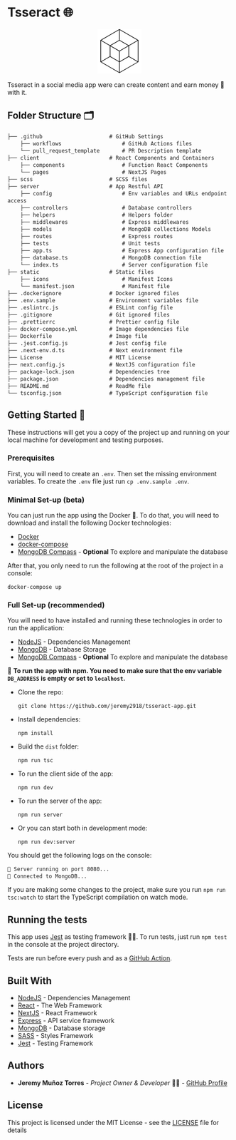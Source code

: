 # Tsseract 🌐

<p align="center">
  <img src='./static/icons/icon-192x192.png' width='100' height='100' /> 
</p>

Tsseract in a social media app were can create content and earn money 💸 with it.

## Folder Structure 🗂️

    ├── .github                     # GitHub Settings
        ├── workflows                   # GitHub Actions files
        └── pull_request_template       # PR Description template
    ├── client                      # React Components and Containers
        ├── components                  # Function React Components
        └── pages                       # NextJS Pages
    ├── scss                        # SCSS files
    ├── server                      # App Restful API
        ├── config                      # Env variables and URLs endpoint access
        ├── controllers                 # Database controllers
        ├── helpers                     # Helpers folder
        ├── middlewares                 # Express middlewares
        ├── models                      # MongoDB collections Models
        ├── routes                      # Express routes
        ├── tests                       # Unit tests
        ├── app.ts                      # Express App configuration file
        ├── database.ts                 # MongoDB connection file
        └── index.ts                    # Server configuration file
    ├── static                      # Static files
        ├── icons                       # Manifest Icons
        └── manifest.json               # Manifest file
    ├── .dockerignore               # Docker ignored files
    ├── .env.sample                 # Environment variables file
    ├── .eslintrc.js                # ESLint config file
    ├── .gitignore                  # Git ignored files
    ├── .prettierrc                 # Prettier config file
    ├── docker-compose.yml          # Image dependencies file
    ├── Dockerfile                  # Image file
    ├── .jest.config.js             # Jest config file
    ├── .next-env.d.ts              # Next environment file
    ├── License                     # MIT License
    ├── next.config.js              # NextJS configuration file
    ├── package-lock.json           # Dependencies tree
    ├── package.json                # Dependencies management file
    ├── README.md                   # ReadMe file
    └── tsconfig.json               # TypeScript configuration file

## Getting Started 🚀

These instructions will get you a copy of the project up and running on your local machine for development and testing purposes.

### Prerequisites

First, you will need to create an `.env`. Then set the missing environment variables.
To create the `.env` file just run `cp .env.sample .env`.

### Minimal Set-up (beta)

You can just run the app using the Docker 🐳. To do that, you will need to download and install the following Docker technologies:

- [Docker](https://docs.docker.com/get-docker/)
- [docker-compose](https://docs.docker.com/compose/install/)
- [MongoDB Compass](https://www.mongodb.com/products/compass) - **Optional** To explore and manipulate the database

After that, you only need to run the following at the root of the project in a console:

```
docker-compose up
```

### Full Set-up (recommended)

You will need to have installed and running these technologies in order to run the application:

- [NodeJS](https://nodejs.org/es/) - Dependencies Management
- [MongoDB](https://www.mongodb.com/es) - Database Storage
- [MongoDB Compass](https://www.mongodb.com/products/compass) - **Optional** To explore and manipulate the database

📌 **To run the app with npm. You need to make sure that the env variable `DB_ADDRESS` is empty or set to `localhost`.**

- Clone the repo:

  ```
  git clone https://github.com/jeremy2918/tsseract-app.git
  ```

- Install dependencies:

  ```
  npm install
  ```

- Build the `dist` folder:

  ```
  npm run tsc
  ```

- To run the client side of the app:

  ```
  npm run dev
  ```

- To run the server of the app:

  ```
  npm run server
  ```

- Or you can start both in development mode:

  ```
  npm run dev:server
  ```

You should get the following logs on the console:

```
🚀 Server running on port 8080...
📡 Connected to MongoDB...
```

If you are making some changes to the project, make sure you run `npm run tsc:watch` to start the TypeScript compilation on watch mode.

## Running the tests

This app uses [Jest](https://jestjs.io/) as testing framework 🧑‍💻. To run tests, just run `npm test` in the console at the project directory.

Tests are run before every push and as a [GitHub Action](https://github.com/jeremy2918/tsseract-app/actions).

## Built With

- [NodeJS](https://nodejs.org/es/) - Dependencies Management
- [React](https://es.reactjs.org/) - The Web Framework
- [NextJS](https://nextjs.org/) - React Framework
- [Express](https://expressjs.com/es/) - API service framework
- [MongoDB](https://www.mongodb.com/es) - Database storage
- [SASS](https://sass-lang.com/) - Styles Framework
- [Jest](https://jestjs.io/) - Testing Framework

## Authors

- **Jeremy Muñoz Torres** - _Project Owner & Developer_ 🧑‍💻 - [GitHub Profile](https://github.com/jeremy2918)

## License

This project is licensed under the MIT License - see the [LICENSE](LICENSE) file for details

